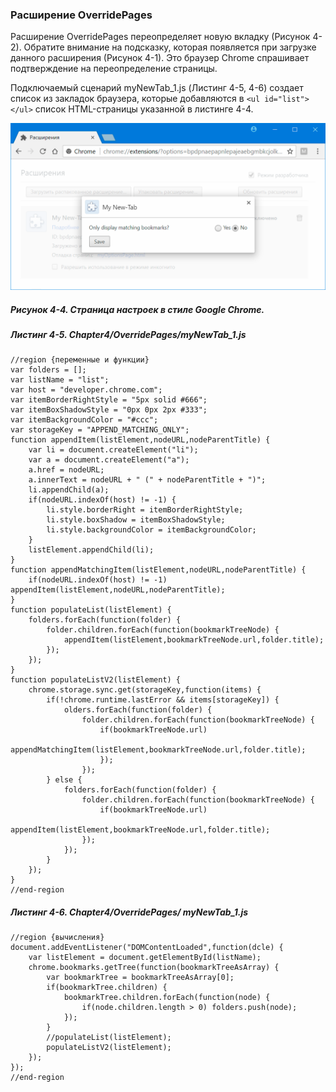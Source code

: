 ### Расширение OverridePages

Расширение OverridePages переопределяет новую вкладку \(Рисунок 4-2\). Обратите внимание на подсказку, которая появляется при загрузке данного расширения \(Рисунок 4-1\). Это браузер Chrome спрашивает подтверждение на переопределение страницы.

Подключаемый сценарий myNewTab\_1.js \(Листинг 4-5, 4-6\) создает список из закладок браузера, которые добавляются в `<ul id="list"></ul>` список HTML-страницы указанной в листинге 4-4. 

![Рисунок 4-4. Страница настроек в стиле Google Chrome](/assets/figure-4-4.png)

##### Рисунок 4-4. _Страница настроек в стиле Google Chrome._

##### Листинг 4-5. _Chapter4/OverridePages/myNewTab_1.js_

```
//region {переменные и функции}
var folders = [];
var listName = "list";
var host = "developer.chrome.com";
var itemBorderRightStyle = "5px solid #666";
var itemBoxShadowStyle = "0px 0px 2px #333";
var itemBackgroundColor = "#ccc";
var storageKey = "APPEND_MATCHING_ONLY";
function appendItem(listElement,nodeURL,nodeParentTitle) {
    var li = document.createElement("li");
    var a = document.createElement("a");
    a.href = nodeURL;
    a.innerText = nodeURL + " (" + nodeParentTitle + ")";
    li.appendChild(a);
    if(nodeURL.indexOf(host) != -1) {
        li.style.borderRight = itemBorderRightStyle;
        li.style.boxShadow = itemBoxShadowStyle;
        li.style.backgroundColor = itemBackgroundColor;
    }
    listElement.appendChild(li);
}
function appendMatchingItem(listElement,nodeURL,nodeParentTitle) {
    if(nodeURL.indexOf(host) != -1) appendItem(listElement,nodeURL,nodeParentTitle);
}
function populateList(listElement) {
    folders.forEach(function(folder) {
        folder.children.forEach(function(bookmarkTreeNode) {
            appendItem(listElement,bookmarkTreeNode.url,folder.title);
        });
    });
}
function populateListV2(listElement) {
    chrome.storage.sync.get(storageKey,function(items) {
        if(!chrome.runtime.lastError && items[storageKey]) {
            olders.forEach(function(folder) {
                folder.children.forEach(function(bookmarkTreeNode) {
                    if(bookmarkTreeNode.url)
                        appendMatchingItem(listElement,bookmarkTreeNode.url,folder.title);
                    });
                });
        } else {
            folders.forEach(function(folder) {
                folder.children.forEach(function(bookmarkTreeNode) {
                    if(bookmarkTreeNode.url)
                        appendItem(listElement,bookmarkTreeNode.url,folder.title);
                });
            });
        }
    });
}
//end-region
```

##### Листинг 4-6. _Chapter4/OverridePages/ myNewTab_1.js_

```
//region {вычисления}
document.addEventListener("DOMContentLoaded",function(dcle) {
    var listElement = document.getElementById(listName);
    chrome.bookmarks.getTree(function(bookmarkTreeAsArray) {
        var bookmarkTree = bookmarkTreeAsArray[0];
        if(bookmarkTree.children) {
            bookmarkTree.children.forEach(function(node) {
                if(node.children.length > 0) folders.push(node);
            });
        }
        //populateList(listElement);
        populateListV2(listElement);
    });
});
//end-region
```
